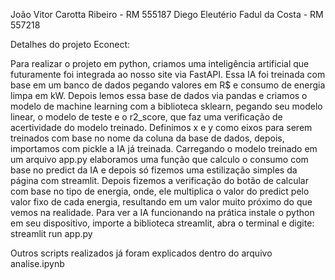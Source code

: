 João Vitor Carotta Ribeiro - RM 555187
Diego Eleutério Fadul da Costa - RM 557218

Detalhes do projeto Econect:

Para realizar o projeto em python, criamos uma inteligência artificial que futuramente foi integrada ao nosso site via FastAPI.
Essa IA foi treinada com base em um banco de dados pegando valores em R$ e consumo de energia limpa em kW. Depois lemos essa base de dados via pandas e criamos o modelo de machine learning com a biblioteca sklearn, pegando seu modelo linear, o modelo de teste e o r2_score, que faz uma verificação de acertividade do modelo treinado. Definimos x e y como eixos para serem treinados com base no nome da coluna da base de dados, depois, importamos com pickle a IA já treinada.
Carregando o modelo treinado em um arquivo app.py elaboramos uma função que calculo o consumo com base no predict da IA e depois só fizemos uma estilização simples da página com streamlit. Depois fizemos a verificação do botão de calcular com base no tipo de energia, onde, ele multiplica o valor do predict pelo valor fixo de cada energia, resultando em  um valor muito próximo do que vemos na realidade.
Para ver a IA funcionando na prática instale o python em seu dispositivo, importe a biblioteca streamlit, abra o terminal e digite: streamlit run app.py

Outros scripts realizados já foram explicados dentro do arquivo analise.ipynb
